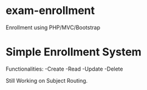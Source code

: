 # exam-enrollment
Enrollment using PHP/MVC/Bootstrap 

<h1>Simple Enrollment System</h1>

Functionalities:
  -Create
  -Read
  -Update
  -Delete

Still Working on Subject Routing.

